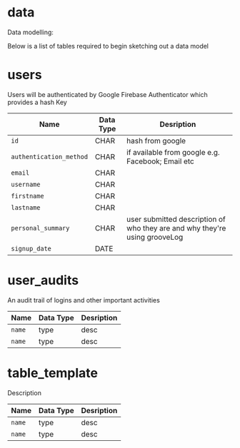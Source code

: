 # data
Data modelling:

Below is a list of tables required to begin sketching out a data model

# users
Users will be authenticated by Google Firebase Authenticator which provides a hash Key

| Name | Data Type | Desription |
| ------------- | ------------- | ---------- |
| `id` | CHAR | hash from google |
| `authentication_method` | CHAR  | if available from google e.g. Facebook; Email etc |
| `email` | CHAR  |      |
| `username` | CHAR  |      |
| `firstname` | CHAR  |      |
| `lastname` | CHAR  |      |
| `personal_summary` | CHAR  | user submitted description of who they are and why they're using grooveLog |
| `signup_date` | DATE |     | 



# user_audits
An audit trail of logins and other important activities

| Name | Data Type | Desription |
| ------------- | ------------- | ---------- |
| `name` | type  | desc |
| `name` | type  | desc |


# table_template
Description

| Name | Data Type | Desription |
| ------------- | ------------- | ---------- |
| `name` | type  | desc |
| `name` | type  | desc |
